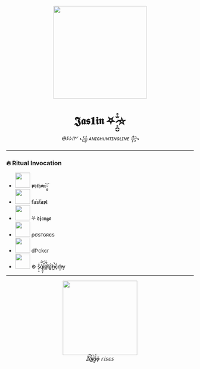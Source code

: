 <p align="center">
  <img src="https://media.tenor.com/w0fcJ9bA4L8AAAAC/pentagram.gif" width="250"/>
</p>

<h1 align="center">
  𝕵𝖆𝖘𝟏𝖎𝖓 ⛧ ̷͔̯̬̐̽⛤
</h1>

<p align="center">
  <i>𐌈𐌄𐌋𐌉𐌍 ꧁ ᴀɴɪɢʜᴜɴᴛɪɴɢʟɪɴᴇ ꧂</i>
</p>

---

### 🔥 Ritual Invocation
- <img src="https://media.tenor.com/9pFGtG01-WAAAAAC/snake-python.gif" width="40"/> 𝖕𝖞𝖙𝖍𝖔𝖓 ̴̞̺͍͝
- <img src="https://media.tenor.com/jh2g86cP1-AAAAAC/fastapi.gif" width="40"/> fⷦaⷮsⷮtⷮ𝖆𝖕𝖎
- <img src="https://media.tenor.com/ox7q7xZ-cR0AAAAd/django.gif" width="40"/> ⛧ 𝖉𝖏𝖆𝖓𝖌𝖔
- <img src="https://media.tenor.com/Qs5nM0Apn2AAAAAC/postgresql-elephant.gif" width="40"/> ρσѕтɢяєѕ
- <img src="https://media.tenor.com/f59NfYV2WkIAAAAC/docker-whale.gif" width="40"/> d𐌐ckєr
- <img src="https://media.tenor.com/Meo0FfZ1L6oAAAAC/sqlalchemy.gif" width="40"/> ⚙ s̷͎̠̯̐͑q̴̰̮̝̓̿͝l̶̘̎ä̷̼́͆̓l̸̨͛c̸͙̈́h̶͖͘̚є̴̦̋͗m̵̨̩̄̕у

---

<p align="center">
  <img src="https://media.tenor.com/1nUNZtDJW3wAAAAC/skull.gif" width="200"/><br/>
  <i>Z̴͂͘͡ã̴̽͜l̵̙̚g̵͓͊̈́ǒ̶̟ 𝕣𝕚𝕤𝕖𝕤</i>
</p>
